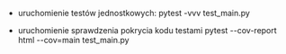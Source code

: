 - uruchomienie testów jednostkowych: 
pytest -vvv test_main.py

- uruchomienie sprawdzenia pokrycia kodu testami
pytest --cov-report html --cov=main test_main.py